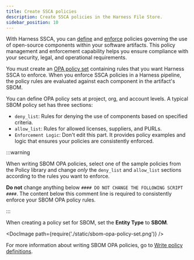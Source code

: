 ```yaml
---
title: Create SSCA policies
description: Create SSCA policies in the Harness File Store.
sidebar_position: 10
---
```


With Harness SSCA, you can [define](./define-ssca-policies.md) and [enforce](./enforce-ssca-policies.md) policies governing the use of open-source components within your software artifacts. This policy management and enforcement capability helps you ensure compliance with your security, legal, and operational requirements.

You must create an [OPA policy set](/docs/continuous-delivery/x-platform-cd-features/advanced/cd-governance/harness-governance-overview/) containing rules that you want Harness SSCA to enforce. When you enforce SSCA policies in a Harness pipeline, the policy rules are evaluated against each component in the artifact's SBOM.

You can define OPA policy sets at project, org, and account levels. A typical SBOM policy set has three sections:

* `deny_list`: Rules for denying the use of components based on specified criteria.
* `allow_list`: Rules for allowed licenses, suppliers, and PURLs.
* `Enforcement Logic`: Don't edit this part. It provides policy examples and logic that ensures your policies are consistently enforced.

:::warning

When writing SBOM OPA policies, select one of the sample policies from the Policy library and change *only* the `deny_list` and `allow_list` sections according to the rules you want to enforce.

**Do not** change anything below `#### DO NOT CHANGE THE FOLLOWING SCRIPT ####`. The content below this comment line is required to consistently enforce your SBOM OPA policy rules.

:::

When creating a policy set for SBOM, set the **Entity Type** to **SBOM**.

<!-- ![](./static/ssca-policy-file-store.png) -->

<DocImage path={require('./static/sbom-opa-policy-set.png')} />

For more information about writing SBOM OPA policies, go to [Write policy definitions](./define-ssca-policies.md).
